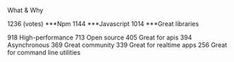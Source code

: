 What & Why

1236 (votes)
***Npm
1144
***Javascript
1014
***Great libraries

918
High-performance
713
Open source
405
Great for apis
394
Asynchronous
369
Great community
339
Great for realtime apps
256
Great for command line utilities